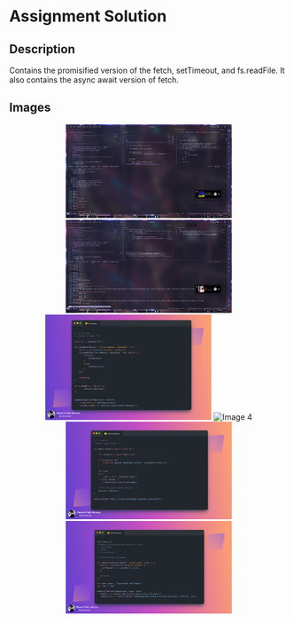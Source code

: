 # Assignment Solution

## Description


Contains the promisified version of the fetch, setTimeout, and fs.readFile. 
It also contains the async await version of fetch.



## Images
<div align="center">
     <img src="./Pictures/pic1.png" width="300" alt="Image 1">
     <img src="./Pictures/pic2.png" width="300" alt="Image 2">
     <img src="./Pictures/pic3.png" width="300" alt="Image 3">
     <img src="./Pictures/pic4.png" width="300" alt="Image 4">
     <img src="./Pictures/pic5.png" width="300" alt="Image 5">
     <img src="./Pictures/pic6.png" width="300" alt="Image 6">
</div>


